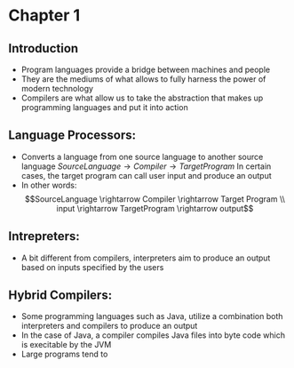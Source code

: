 # Chapter 1
## Introduction 
- Program languages provide a bridge between machines and people
- They are the mediums of what allows to fully harness the power of modern technology
- Compilers are what allow us to take the abstraction that makes up programming languages and put it into action
## Language Processors:
- Converts a language from one source language to another source language 
  $SourceLanguage \rightarrow Compiler \rightarrow Target Program$
 In certain cases, the target program can call user input and produce an output 
- In other words:
$$SourceLanguage \rightarrow Compiler \rightarrow Target Program \\
input \rightarrow TargetProgram  \rightarrow output$$

## Intrepreters:
- A bit different from compilers, interpreters aim to produce an output based on inputs specified by the users
## Hybrid Compilers:
- Some programming languages such as Java, utilize a combination both interpreters and compilers to produce an output 
- In the case of Java, a compiler compiles Java files into byte code which is execitable by the JVM
- Large programs tend to 